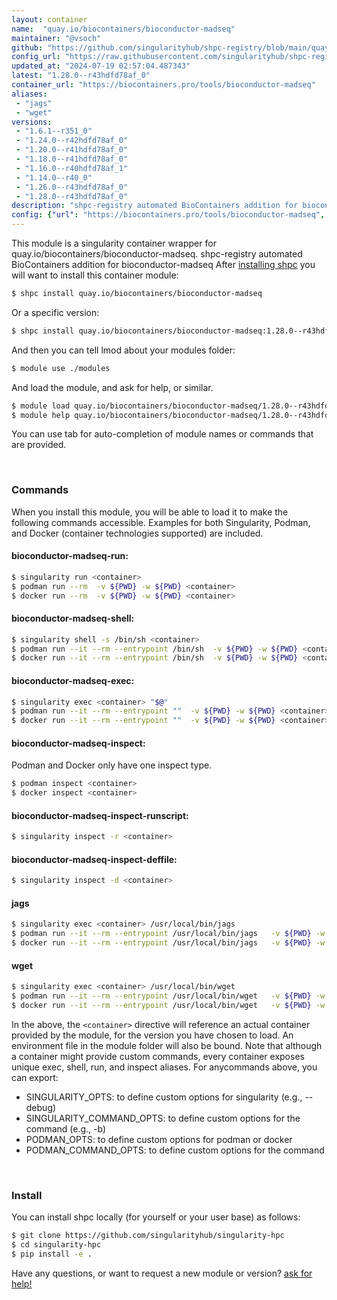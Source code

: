 ```yaml
---
layout: container
name:  "quay.io/biocontainers/bioconductor-madseq"
maintainer: "@vsoch"
github: "https://github.com/singularityhub/shpc-registry/blob/main/quay.io/biocontainers/bioconductor-madseq/container.yaml"
config_url: "https://raw.githubusercontent.com/singularityhub/shpc-registry/main/quay.io/biocontainers/bioconductor-madseq/container.yaml"
updated_at: "2024-07-19 02:57:04.487343"
latest: "1.28.0--r43hdfd78af_0"
container_url: "https://biocontainers.pro/tools/bioconductor-madseq"
aliases:
 - "jags"
 - "wget"
versions:
 - "1.6.1--r351_0"
 - "1.24.0--r42hdfd78af_0"
 - "1.20.0--r41hdfd78af_0"
 - "1.18.0--r41hdfd78af_0"
 - "1.16.0--r40hdfd78af_1"
 - "1.14.0--r40_0"
 - "1.26.0--r43hdfd78af_0"
 - "1.28.0--r43hdfd78af_0"
description: "shpc-registry automated BioContainers addition for bioconductor-madseq"
config: {"url": "https://biocontainers.pro/tools/bioconductor-madseq", "maintainer": "@vsoch", "description": "shpc-registry automated BioContainers addition for bioconductor-madseq", "latest": {"1.28.0--r43hdfd78af_0": "sha256:cf43b6638b920da23b62f00efb646b5cad34cc2031fbd87e0d6d950cee4b8616"}, "tags": {"1.6.1--r351_0": "sha256:2a385c5f272c51064945e13a1054ac36d0677735a19c85438ea5c76fd3754206", "1.24.0--r42hdfd78af_0": "sha256:018573516ab061dd24a723093dcfc7be02735ed3964698061360530378114386", "1.20.0--r41hdfd78af_0": "sha256:0865cc6447ff603bfdbdc2de05621015e0c76f6c844a7bc431806364e0c457aa", "1.18.0--r41hdfd78af_0": "sha256:cd2281d16e198338c098ba1d709ebb3ecc8705433f5486b173e81700b9ebff82", "1.16.0--r40hdfd78af_1": "sha256:4ac5b6bd5216740ca3fa9df5c069fa0532c3040aa0234a6476e0df815faa96f3", "1.14.0--r40_0": "sha256:89306d4ef01bbe83f17f10ae48fd72970597ad0f5dcb4a25d8516fcb2a75510c", "1.26.0--r43hdfd78af_0": "sha256:3e17ed671aa0b40a17ab4b0d45c1df2c3a575946f9d4e3b6b991922b3754ef1c", "1.28.0--r43hdfd78af_0": "sha256:cf43b6638b920da23b62f00efb646b5cad34cc2031fbd87e0d6d950cee4b8616"}, "docker": "quay.io/biocontainers/bioconductor-madseq", "aliases": {"jags": "/usr/local/bin/jags", "wget": "/usr/local/bin/wget"}}
---
```


This module is a singularity container wrapper for quay.io/biocontainers/bioconductor-madseq.
shpc-registry automated BioContainers addition for bioconductor-madseq
After [installing shpc](#install) you will want to install this container module:


```bash
$ shpc install quay.io/biocontainers/bioconductor-madseq
```

Or a specific version:

```bash
$ shpc install quay.io/biocontainers/bioconductor-madseq:1.28.0--r43hdfd78af_0
```

And then you can tell lmod about your modules folder:

```bash
$ module use ./modules
```

And load the module, and ask for help, or similar.

```bash
$ module load quay.io/biocontainers/bioconductor-madseq/1.28.0--r43hdfd78af_0
$ module help quay.io/biocontainers/bioconductor-madseq/1.28.0--r43hdfd78af_0
```

You can use tab for auto-completion of module names or commands that are provided.

<br>

### Commands

When you install this module, you will be able to load it to make the following commands accessible.
Examples for both Singularity, Podman, and Docker (container technologies supported) are included.

#### bioconductor-madseq-run:

```bash
$ singularity run <container>
$ podman run --rm  -v ${PWD} -w ${PWD} <container>
$ docker run --rm  -v ${PWD} -w ${PWD} <container>
```

#### bioconductor-madseq-shell:

```bash
$ singularity shell -s /bin/sh <container>
$ podman run --it --rm --entrypoint /bin/sh  -v ${PWD} -w ${PWD} <container>
$ docker run --it --rm --entrypoint /bin/sh  -v ${PWD} -w ${PWD} <container>
```

#### bioconductor-madseq-exec:

```bash
$ singularity exec <container> "$@"
$ podman run --it --rm --entrypoint ""  -v ${PWD} -w ${PWD} <container> "$@"
$ docker run --it --rm --entrypoint ""  -v ${PWD} -w ${PWD} <container> "$@"
```

#### bioconductor-madseq-inspect:

Podman and Docker only have one inspect type.

```bash
$ podman inspect <container>
$ docker inspect <container>
```

#### bioconductor-madseq-inspect-runscript:

```bash
$ singularity inspect -r <container>
```

#### bioconductor-madseq-inspect-deffile:

```bash
$ singularity inspect -d <container>
```


#### jags

```bash
$ singularity exec <container> /usr/local/bin/jags
$ podman run --it --rm --entrypoint /usr/local/bin/jags   -v ${PWD} -w ${PWD} <container> -c " $@"
$ docker run --it --rm --entrypoint /usr/local/bin/jags   -v ${PWD} -w ${PWD} <container> -c " $@"
```


#### wget

```bash
$ singularity exec <container> /usr/local/bin/wget
$ podman run --it --rm --entrypoint /usr/local/bin/wget   -v ${PWD} -w ${PWD} <container> -c " $@"
$ docker run --it --rm --entrypoint /usr/local/bin/wget   -v ${PWD} -w ${PWD} <container> -c " $@"
```



In the above, the `<container>` directive will reference an actual container provided
by the module, for the version you have chosen to load. An environment file in the
module folder will also be bound. Note that although a container
might provide custom commands, every container exposes unique exec, shell, run, and
inspect aliases. For anycommands above, you can export:

 - SINGULARITY_OPTS: to define custom options for singularity (e.g., --debug)
 - SINGULARITY_COMMAND_OPTS: to define custom options for the command (e.g., -b)
 - PODMAN_OPTS: to define custom options for podman or docker
 - PODMAN_COMMAND_OPTS: to define custom options for the command

<br>

### Install

You can install shpc locally (for yourself or your user base) as follows:

```bash
$ git clone https://github.com/singularityhub/singularity-hpc
$ cd singularity-hpc
$ pip install -e .
```

Have any questions, or want to request a new module or version? [ask for help!](https://github.com/singularityhub/singularity-hpc/issues)